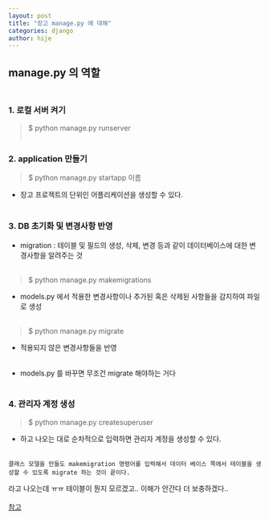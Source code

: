 ```yaml
---
layout: post
title: "장고 manage.py 에 대해"
categories: django
author: hije
---
```

## manage.py 의 역할<br/><br/>
### 1. 로컬 서버 켜기
> $ python manage.py runserver<br/><br/>

### 2. application 만들기
> $ python manage.py startapp 이름
* 장고 프로젝트의 단위인 어플리케이션을 생성할 수 있다.<br/><br/>

### 3. DB 초기화 및 변경사항 반영
* migration : 테이블 및 필드의 생성, 삭제, 변경 등과 같이 데이터베이스에 대한 변경사항을 알려주는 것<br/><br/>
> $ python manage.py makemigrations
* models.py 에서 적용한 변경사항이나 추가된 혹은 삭제된 사항들을 감지하여 파일로 생성<br/><br/>
> $ python manage.py migrate
* 적용되지 않은 변경사항들을 반영<br/><br/>

* models.py 를 바꾸면 무조건 migrate 해야하는 거다<br/><br/>

### 4. 관리자 계정 생성
> $ python manage.py createsuperuser
* 하고 나오는 대로 순차적으로 입력하면 관리자 계정을 생성할 수 있다.<br/><br/>

```
클래스 모델을 만들도 makemigration 명령어를 입력해서 데이터 베이스 쪽에서 테이블을 생성할 수 있도록 migrate 하는 것이 끝이다.
```
라고 나오는데 ㅠㅠ 테이블이 뭔지 모르겠고.. 이해가 안간다 더 보충하겠다..<br/><br/>
[참고](https://ssilook.tistory.com/entry/DJANGO-%EC%9E%A5%EA%B3%A0-%EB%A7%88%EC%9D%B4%EA%B7%B8%EB%A0%88%EC%9D%B4%EC%85%98migrate-makemigrations-%EB%8D%B0%EC%9D%B4%ED%84%B0%EB%B2%A0%EC%9D%B4%EC%8A%A4-%EB%B3%80%EA%B2%BD%EC%82%AC%ED%95%AD-%EB%B0%98%EC%98%81%ED%95%98%EA%B8%B0)
